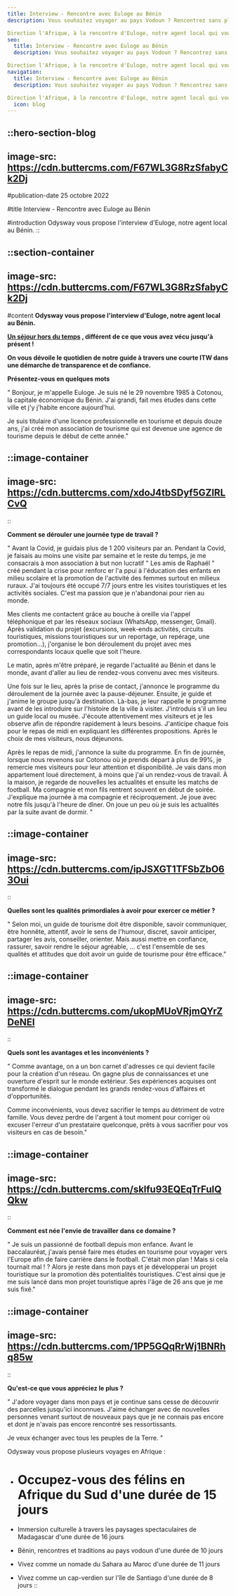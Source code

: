 ```yaml
---
title: Interview - Rencontre avec Euloge au Bénin
description: Vous souhaitez voyager au pays Vodoun ? Rencontrez sans plus attendre notre guide sur place ! 

Direction l'Afrique, à la rencontre d'Euloge, notre agent local qui vous fera découvrir au mieux ce pays aux multiples facettes.
seo:
  title: Interview - Rencontre avec Euloge au Bénin
  description: Vous souhaitez voyager au pays Vodoun ? Rencontrez sans plus attendre notre guide sur place ! 

Direction l'Afrique, à la rencontre d'Euloge, notre agent local qui vous fera découvrir au mieux ce pays aux multiples facettes.
navigation:
  title: Interview - Rencontre avec Euloge au Bénin
  description: Vous souhaitez voyager au pays Vodoun ? Rencontrez sans plus attendre notre guide sur place ! 

Direction l'Afrique, à la rencontre d'Euloge, notre agent local qui vous fera découvrir au mieux ce pays aux multiples facettes.
  icon: blog
---
```


::hero-section-blog
---
image-src: https://cdn.buttercms.com/F67WL3G8RzSfabyCk2Dj
---
#publication-date
25 octobre 2022

#title
Interview - Rencontre avec Euloge au Bénin

#introduction
Odysway vous propose l'interview d'Euloge, notre agent local au Bénin.
::

::section-container
---
image-src: https://cdn.buttercms.com/F67WL3G8RzSfabyCk2Dj
---
#content
**Odysway vous propose l'interview d'Euloge, notre agent local au Bénin.**

**[Un séjour hors du temps](https://odysway.com/voyages/Immersion-culturelle-sud-benin?utm_source=Blog&utm_medium=Article&utm_campaign=VoyageB%C3%A9nin) , différent de ce que vous avez vécu jusqu'à présent !**

**On vous dévoile le quotidien de notre guide à travers une courte ITW dans une démarche de transparence et de confiance.**

**Présentez-vous en quelques mots**

" Bonjour, je m'appelle Euloge. Je suis né le 29 novembre 1985 à Cotonou, la capitale économique du Bénin. J'ai grandi, fait mes études dans cette ville et j'y j'habite encore aujourd'hui.

Je suis titulaire d'une licence professionnelle en tourisme et depuis douze ans, j'ai créé mon association de tourisme qui est devenue une agence de tourisme depuis le début de cette année." 

::image-container
---
image-src: https://cdn.buttercms.com/xdoJ4tbSDyf5GZIRLCvQ
---
::

**Comment se dérouler une journée type de travail ?**

" Avant la Covid, je guidais plus de 1 200 visiteurs par an. Pendant la Covid, je faisais au moins une visite par semaine et le reste du temps, je me consacrais à mon association à but non lucratif " Les amis de Raphaël " créé pendant la crise pour renforc er l'a ppui à l'éducation des enfants en milieu scolaire et la promotion de l'activité des femmes surtout en milieux ruraux. J'ai toujours été occupé 7/7 jours entre les visites touristiques et les activités sociales. C'est ma passion que je n'abandonai pour rien au monde. 

Mes clients me contactent grâce au bouche à oreille via l'appel téléphonique et par les réseaux sociaux (WhatsApp, messenger, Gmail). Après validation du projet (excursions, week-ends activités, circuits touristiques, missions touristiques sur un reportage, un repérage, une promotion…), j'organise le bon déroulement du projet avec mes correspondants locaux quelle que soit l'heure.

Le matin, après m'être préparé, je regarde l'actualité au Bénin et dans le monde, avant d'aller au lieu de rendez-vous convenu avec mes visiteurs.  

Une fois sur le lieu, après la prise de contact, j'annonce le programme du déroulement de la journée avec la pause-déjeuner. Ensuite, je guide et j'anime le groupe jusqu'à destination. Là-bas, je leur rappelle le programme avant de les introduire sur l'histoire de la ville à visiter. J'introduis s'il un lieu un guide local ou musée. J'écoute attentivement mes visiteurs et je les observe afin de répondre rapidement à leurs besoins. J'anticipe chaque fois pour le repas de midi en expliquant les différentes propositions. Après le choix de mes visiteurs, nous déjeunons.

Après le repas de midi, j'annonce la suite du programme. En fin de journée, lorsque nous revenons sur Cotonou où je prends départ à plus de 99%, je remercie mes visiteurs pour leur attention et disponibilité. Je vais dans mon appartement loué directement, à moins que j'ai un rendez-vous de travail. À la maison, je regarde de nouvelles les actualités et ensuite les matchs de football. Ma compagnie et mon fils rentrent souvent en début de soirée. J'explique ma journée à ma compagnie et réciproquement. Je joue avec notre fils jusqu'à l'heure de dîner. On joue un peu où je suis les actualités par la suite avant de dormir. "

::image-container
---
image-src: https://cdn.buttercms.com/ipJSXGT1TFSbZbO63Oui
---
::

**Quelles sont les qualités primordiales à avoir pour exercer ce métier ?**

" Selon moi, un guide de tourisme doit être disponible, savoir communiquer, être honnête, attentif, avoir le sens de l'humour, discret, savoir anticiper, partager les avis, conseiller, orienter. Mais aussi mettre en confiance, rassurer, savoir rendre le séjour agréable, ... c'est l'ensemble de ses qualités et attitudes que doit avoir un guide de tourisme pour être efficace."

::image-container
---
image-src: https://cdn.buttercms.com/ukopMUoVRjmQYrZDeNEI
---
::

**Quels sont les avantages et les inconvénients ?**

" Comme avantage, on a un bon carnet d'adresses ce qui devient facile pour la création d'un réseau. On gagne plus de connaissances et une ouverture d'esprit sur le monde extérieur. Ses expériences acquises ont transformé le dialogue pendant les grands rendez-vous d'affaires et d'opportunités.

Comme inconvénients, vous devez sacrifier le temps au détriment de votre famille. Vous devez perdre de l'argent à tout moment pour corriger où excuser l'erreur d'un prestataire quelconque, prêts à vous sacrifier pour vos visiteurs en cas de besoin."

::image-container
---
image-src: https://cdn.buttercms.com/sklfu93EQEqTrFuIQQkw
---
::

**Comment est née l'envie de travailler dans ce domaine ?**

" Je suis un passionné de football depuis mon enfance. Avant le baccalauréat, j'avais pensé faire mes études en tourisme pour voyager vers l'Europe afin de faire carrière dans le football. C'était mon plan ! Mais si cela tournait mal ! ? Alors je reste dans mon pays et je développerai un projet touristique sur la promotion dès potentialités touristiques. C'est ainsi que je me suis lancé dans mon projet touristique après l'âge de 26 ans que je me suis fixé."

::image-container
---
image-src: https://cdn.buttercms.com/1PP5GQqRrWj1BNRhq85w
---
::

**Qu'est-ce que vous appréciez le plus ?**

" J'adore voyager dans mon pays et je continue sans cesse de découvrir des parcelles jusqu'ici inconnues. J'aime échanger avec de nouvelles personnes venant surtout de nouveaux pays que je ne connais pas encore et dont je n'avais pas encore rencontré ses ressortissants. 

Je veux échanger avec tous les peuples de la Terre. "

Odysway vous propose plusieurs voyages en Afrique :

*   # Occupez-vous des félins en Afrique du Sud d'une durée de 15 jours
    
*   Immersion culturelle à travers les paysages spectaculaires de Madagascar d'une durée de 16 jours
*   Bénin, rencontres et traditions au pays vodoun d'une durée de 10 jours
*   Vivez comme un nomade du Sahara au Maroc d'une durée de 11 jours
*   Vivez comme un cap-verdien sur l'île de Santiago d'une durée de 8 jours
::
